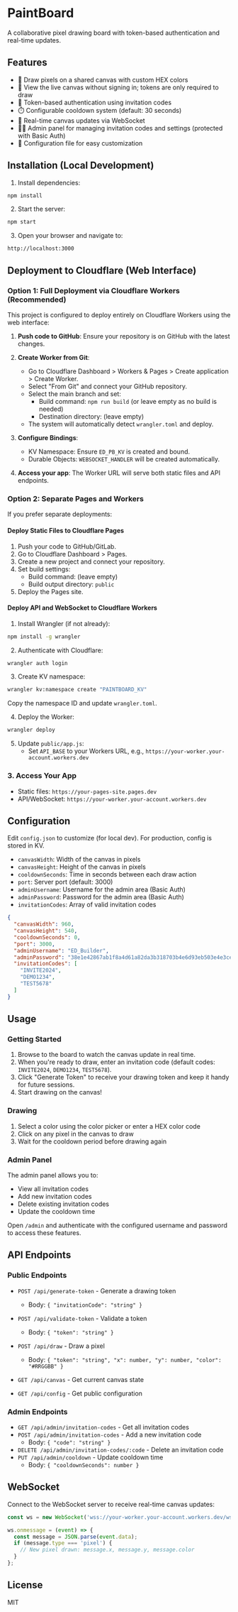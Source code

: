 # PaintBoard

A collaborative pixel drawing board with token-based authentication and real-time updates.

## Features

- 🎨 Draw pixels on a shared canvas with custom HEX colors
- 👀 View the live canvas without signing in; tokens are only required to draw
- 🔐 Token-based authentication using invitation codes
- ⏱️ Configurable cooldown system (default: 30 seconds)
- 🔄 Real-time canvas updates via WebSocket
- 👨‍💼 Admin panel for managing invitation codes and settings (protected with Basic Auth)
- 📝 Configuration file for easy customization

## Installation (Local Development)

1. Install dependencies:
```bash
npm install
```

2. Start the server:
```bash
npm start
```

3. Open your browser and navigate to:
```
http://localhost:3000
```

## Deployment to Cloudflare (Web Interface)

### Option 1: Full Deployment via Cloudflare Workers (Recommended)

This project is configured to deploy entirely on Cloudflare Workers using the web interface:

1. **Push code to GitHub**: Ensure your repository is on GitHub with the latest changes.

2. **Create Worker from Git**:
   - Go to Cloudflare Dashboard > Workers & Pages > Create application > Create Worker.
   - Select "From Git" and connect your GitHub repository.
   - Select the main branch and set:
     - Build command: `npm run build` (or leave empty as no build is needed)
     - Destination directory: (leave empty)
   - The system will automatically detect `wrangler.toml` and deploy.

3. **Configure Bindings**:
   - KV Namespace: Ensure `ED_PB_KV` is created and bound.
   - Durable Objects: `WEBSOCKET_HANDLER` will be created automatically.

4. **Access your app**: The Worker URL will serve both static files and API endpoints.

### Option 2: Separate Pages and Workers

If you prefer separate deployments:

#### Deploy Static Files to Cloudflare Pages

1. Push your code to GitHub/GitLab.
2. Go to Cloudflare Dashboard > Pages.
3. Create a new project and connect your repository.
4. Set build settings:
   - Build command: (leave empty)
   - Build output directory: `public`
5. Deploy the Pages site.

#### Deploy API and WebSocket to Cloudflare Workers

1. Install Wrangler (if not already):
```bash
npm install -g wrangler
```

2. Authenticate with Cloudflare:
```bash
wrangler auth login
```

3. Create KV namespace:
```bash
wrangler kv:namespace create "PAINTBOARD_KV"
```
   Copy the namespace ID and update `wrangler.toml`.

4. Deploy the Worker:
```bash
wrangler deploy
```

5. Update `public/app.js`:
   - Set `API_BASE` to your Workers URL, e.g., `https://your-worker.your-account.workers.dev`

### 3. Access Your App

- Static files: `https://your-pages-site.pages.dev`
- API/WebSocket: `https://your-worker.your-account.workers.dev`

## Configuration

Edit `config.json` to customize (for local dev). For production, config is stored in KV.

- `canvasWidth`: Width of the canvas in pixels
- `canvasHeight`: Height of the canvas in pixels
- `cooldownSeconds`: Time in seconds between each draw action
- `port`: Server port (default: 3000)
- `adminUsername`: Username for the admin area (Basic Auth)
- `adminPassword`: Password for the admin area (Basic Auth)
- `invitationCodes`: Array of valid invitation codes

```json
{
  "canvasWidth": 960,
  "canvasHeight": 540,
  "cooldownSeconds": 0,
  "port": 3000,
  "adminUsername": "ED_Builder",
  "adminPassword": "38e1e42867ab1f8a4d61a82da3b318703b4e6d93eb503e4e3ce994637fa1d19041c6ce332278f0655a060e043aed24163a0c26ce0d4546dbc092c6b4ae0f0dff",
  "invitationCodes": [
    "INVITE2024",
    "DEMO1234",
    "TEST5678"
  ]
}
```

## Usage

### Getting Started

1. Browse to the board to watch the canvas update in real time.
2. When you're ready to draw, enter an invitation code (default codes: `INVITE2024`, `DEMO1234`, `TEST5678`).
3. Click "Generate Token" to receive your drawing token and keep it handy for future sessions.
4. Start drawing on the canvas!

### Drawing

1. Select a color using the color picker or enter a HEX color code
2. Click on any pixel in the canvas to draw
3. Wait for the cooldown period before drawing again

### Admin Panel

The admin panel allows you to:
- View all invitation codes
- Add new invitation codes
- Delete existing invitation codes
- Update the cooldown time

Open `/admin` and authenticate with the configured username and password to access these features.

## API Endpoints

### Public Endpoints

- `POST /api/generate-token` - Generate a drawing token
  - Body: `{ "invitationCode": "string" }`
  
- `POST /api/validate-token` - Validate a token
  - Body: `{ "token": "string" }`
  
- `POST /api/draw` - Draw a pixel
  - Body: `{ "token": "string", "x": number, "y": number, "color": "#RRGGBB" }`
  
- `GET /api/canvas` - Get current canvas state
  
- `GET /api/config` - Get public configuration

### Admin Endpoints

- `GET /api/admin/invitation-codes` - Get all invitation codes
- `POST /api/admin/invitation-codes` - Add a new invitation code
  - Body: `{ "code": "string" }`
- `DELETE /api/admin/invitation-codes/:code` - Delete an invitation code
- `PUT /api/admin/cooldown` - Update cooldown time
  - Body: `{ "cooldownSeconds": number }`

## WebSocket

Connect to the WebSocket server to receive real-time canvas updates:

```javascript
const ws = new WebSocket('wss://your-worker.your-account.workers.dev/ws');

ws.onmessage = (event) => {
  const message = JSON.parse(event.data);
  if (message.type === 'pixel') {
    // New pixel drawn: message.x, message.y, message.color
  }
};
```

## License

MIT